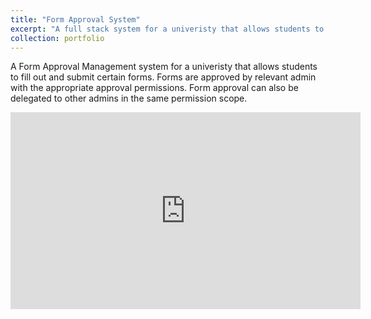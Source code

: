 ```yaml
---
title: "Form Approval System"
excerpt: "A full stack system for a univeristy that allows students to fill out and submit certain forms<br/><img src='/images/home_page.png'>"
collection: portfolio
---
```


A Form Approval Management system for a univeristy that allows students to fill out and submit certain forms. Forms are approved by relevant admin with the appropriate approval permissions. Form approval can also be delegated to other admins in the same permission scope.

<iframe width="560" height="315" 
    src="https://youtu.be/Jryld7oRP38" 
    title="YouTube video player" 
    frameborder="0" 
    allow="accelerometer; autoplay; clipboard-write; encrypted-media; gyroscope; picture-in-picture" 
    allowfullscreen>
</iframe>

